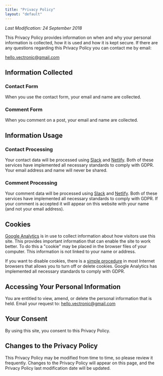 ```yaml
---
title: "Privacy Policy"
layout: "default"
---
```

*Last Modification: 24 September 2018*

This Privacy Policy provides information on when and why your personal information is collected, how it is used and how it is kept secure. If there are any questions regarding this Privacy Policy you can contact me by email:

[hello.vectronic@gmail.com](mailto:hello.vectronic@gmail.com)

## Information Collected

### Contact Form

When you use the contact form, your email and name are collected.

### Comment Form

When you comment on a post, your email and name are collected.

## Information Usage

### Contact Processing

Your contact data will be processed using [Slack](https://slack.com) and [Netlify](https://www.netlify.com). 
Both of these services have implemented all necessary standards to comply with GDPR. 
Your email address and name will never be shared.

### Comment Processing

Your comment data will be processed using [Slack](https://slack.com) and [Netlify](https://www.netlify.com). 
Both of these services have implemented all necessary standards to comply with GDPR. 
If your comment is accepted it will appear on this website with your name (and not your email address). 

## Cookies

[Google Analytics](https://marketingplatform.google.com/about/analytics/) is in use to collect information about how visitors use this site. 
This provides important information that can enable the site to work better. 
To do this a "cookie" may be placed in the browser files of your computer. 
This information is not linked to your name or address. 

If you want to disable cookies, there is a [simple procedure](https://cookies.insites.com/disable-cookies/) in most Internet browsers that allows you to turn off or delete cookies. 
Google Analytics has implemented all necessary standards to comply with GDPR.

## Accessing Your Personal Information
You are entitled to view, amend, or delete the personal information that is held. Email your request to: [hello.vectronic@gmail.com](mailto:hello.vectronic@gmail.com)

## Your Consent
By using this site, you consent to this Privacy Policy.

## Changes to the Privacy Policy
This Privacy Policy may be modified from time to time, so please review it frequently. Changes to the Privacy Policy will appear on this page, and the Privacy Policy last modification date will be updated.
